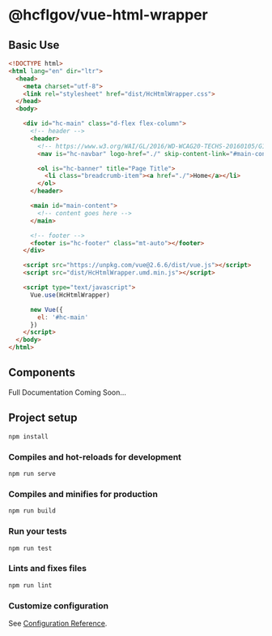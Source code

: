 # @hcflgov/vue-html-wrapper

## Basic Use

```html
<!DOCTYPE html>
<html lang="en" dir="ltr">
  <head>
    <meta charset="utf-8">
    <link rel="stylesheet" href="dist/HcHtmlWrapper.css">
  </head>
  <body>

    <div id="hc-main" class="d-flex flex-column">
      <!-- header -->
      <header>
        <!-- https://www.w3.org/WAI/GL/2016/WD-WCAG20-TECHS-20160105/G1 -->
        <nav is="hc-navbar" logo-href="./" skip-content-link="#main-content" class="v-card"></nav>

        <ol is="hc-banner" title="Page Title">
          <li class="breadcrumb-item"><a href="./">Home</a></li>
        </ol>
      </header>

      <main id="main-content">
        <!-- content goes here -->
      </main>

      <!-- footer -->
      <footer is="hc-footer" class="mt-auto"></footer>
    </div>

    <script src="https://unpkg.com/vue@2.6.6/dist/vue.js"></script>
    <script src="dist/HcHtmlWrapper.umd.min.js"></script>

    <script type="text/javascript">
      Vue.use(HcHtmlWrapper)

      new Vue({
        el: '#hc-main'
      })
    </script>
  </body>
</html>
```

## Components

Full Documentation Coming Soon...

## Project setup
```
npm install
```

### Compiles and hot-reloads for development
```
npm run serve
```

### Compiles and minifies for production
```
npm run build
```

### Run your tests
```
npm run test
```

### Lints and fixes files
```
npm run lint
```

### Customize configuration
See [Configuration Reference](https://cli.vuejs.org/config/).
